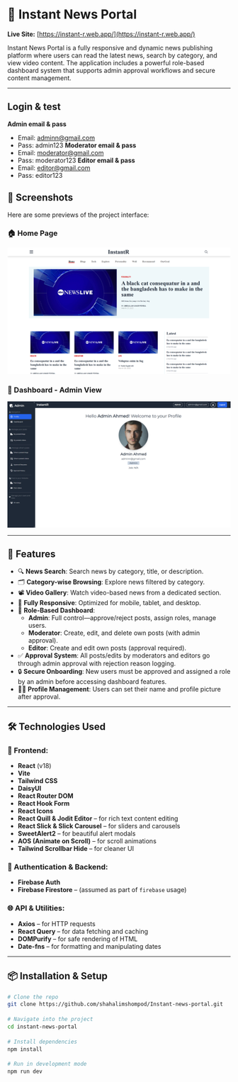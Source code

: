# 📰 Instant News Portal

**Live Site:** [https://instant-r.web.app/](https://instant-r.web.app/)

Instant News Portal is a fully responsive and dynamic news publishing platform where users can read the latest news, search by category, and view video content. The application includes a powerful role-based dashboard system that supports admin approval workflows and secure content management.

---

## Login & test
**Admin email & pass**
- Email: adminn@gmail.com
- Pass: admin123
**Moderator email & pass**
- Email: moderator@gmail.com
- Pass: moderator123
**Editor email & pass**
- Email: editor@gmail.com
- Pass: editor123

## 📸 Screenshots

Here are some previews of the project interface:

### 🏠 Home Page

![Home Page](./src/assets/images/home.png)

### 🔐 Dashboard - Admin View

![Admin Dashboard](./src/assets/images/dashboard.png)

---

## 🚀 Features

- 🔍 **News Search**: Search news by category, title, or description.
- 🗂️ **Category-wise Browsing**: Explore news filtered by category.
- 📽️ **Video Gallery**: Watch video-based news from a dedicated section.
- 📱 **Fully Responsive**: Optimized for mobile, tablet, and desktop.
- 👥 **Role-Based Dashboard**:
  - **Admin**: Full control—approve/reject posts, assign roles, manage users.
  - **Moderator**: Create, edit, and delete own posts (with admin approval).
  - **Editor**: Create and edit own posts (approval required).
- ✅ **Approval System**: All posts/edits by moderators and editors go through admin approval with rejection reason logging.
- 🔒 **Secure Onboarding**: New users must be approved and assigned a role by an admin before accessing dashboard features.
- 🧑‍💻 **Profile Management**: Users can set their name and profile picture after approval.

---

## 🛠️ Technologies Used

### 🔧 Frontend:
- **React** (v18)
- **Vite**
- **Tailwind CSS**
- **DaisyUI**
- **React Router DOM**
- **React Hook Form**
- **React Icons**
- **React Quill & Jodit Editor** – for rich text content editing
- **React Slick & Slick Carousel** – for sliders and carousels
- **SweetAlert2** – for beautiful alert modals
- **AOS (Animate on Scroll)** – for scroll animations
- **Tailwind Scrollbar Hide** – for cleaner UI

### 🔐 Authentication & Backend:
- **Firebase Auth**
- **Firebase Firestore** – (assumed as part of `firebase` usage)

### 🌐 API & Utilities:
- **Axios** – for HTTP requests
- **React Query** – for data fetching and caching
- **DOMPurify** – for safe rendering of HTML
- **Date-fns** – for formatting and manipulating dates

---

## 📦 Installation & Setup

```bash
# Clone the repo
git clone https://github.com/shahalimshompod/Instant-news-portal.git

# Navigate into the project
cd instant-news-portal

# Install dependencies
npm install

# Run in development mode
npm run dev
